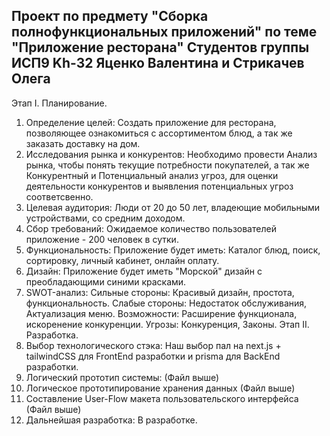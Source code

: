 Проект по предмету "Сборка полнофункциональных приложений" по теме "Приложение ресторана"
Студентов группы ИСП9 Kh-32 Яценко Валентина и Стрикачев Олега
------------------------------------------------------------------------------------------------
Этап I. Планирование.
  1. Определение целей:
    Создать приложение для ресторана, позволяющее ознакомиться с ассортиментом блюд, а так же заказать доставку на дом.
  2. Исследования рынка и конкурентов:
     Необходимо провести Анализ рынка, чтобы понять текущие потребности покупателей, а так же Конкурентный и Потенциальный анализ угроз, для оценки
деятельности конкурентов и выявления потенциальных угроз соответсвенно.
  3. Целевая аудитория:
    Люди от 20 до 50 лет, владеющие мобильными устройствами, со средним доходом.
  4. Сбор требований:
     Ожидаемое количество пользователей приложение - 200 человек в сутки.
  5. Функциональность:
    Приложение будет иметь: Каталог блюд, поиск, сортировку, личный кабинет, онлайн оплату.
  6. Дизайн: 
    Приложение будет иметь "Морской" дизайн с преобладающими синими красками.
  7. SWOT-анализ:
    Сильные стороны: Красивый дизайн, простота, функциональность.
    Слабые стороны: Недостаток обслуживания, Актуализация меню.
    Возможности: Расширение функционала, искоренение конкуренции.
    Угрозы: Конкуренция, Законы.
Этап II. Разработка.
  1. Выбор технологического стэка:
     Наш выбор пал на next.js + tailwindCSS для FrontEnd разработки и prisma для BackEnd разработки.
  2. Логический прототип системы:
     (Файл выше)
  3. Логическое прототипирование хранения данных
     (Файл выше)
  4. Составление User-Flow макета пользовательского интерфейса
     (Файл выше)
  5. Дальнейшая разработка:
     В разработке.

